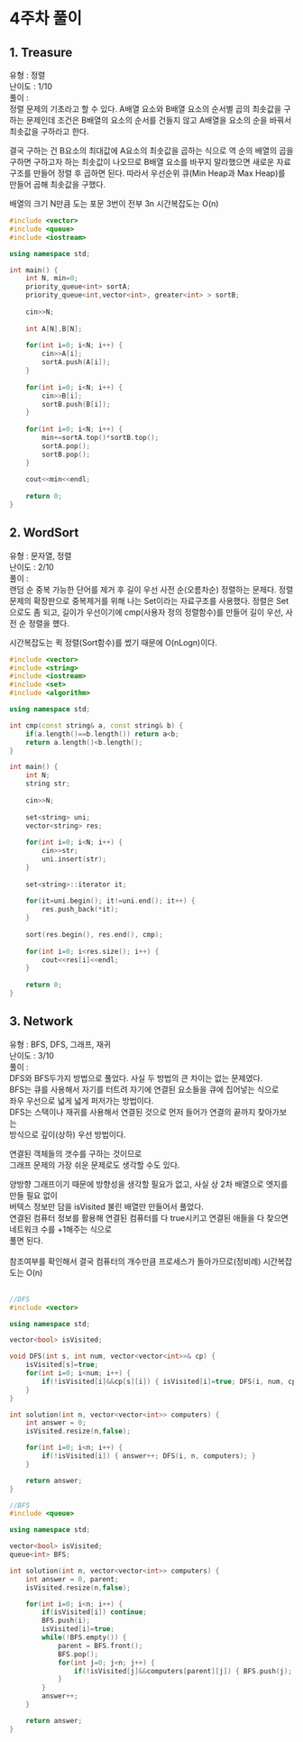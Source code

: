 # 4주차 풀이



## 1. Treasure

유형 : 정렬  
난이도 : 1/10  
풀이 :  
정렬 문제의 기초라고 할 수 있다. A배열 요소와 B배열 요소의 순서별 곱의 최솟값을 구하는 문제인데
조건은 B배열의 요소의 순서를 건들지 않고 A배열을 요소의 순을 바꿔서 최솟값을 구하라고 한다.

결국 구하는 건 B요소의 최대값에 A요소의 최솟값을 곱하는 식으로 역 순의 배열의 곱을 구하면 구하고자 하는 최솟값이 나오므로
B배열 요소를 바꾸지 말라했으면 새로운 자료구조를 만들어 정렬 후 곱하면 된다. 따라서 우선순위 큐(Min Heap과 Max Heap)를 만들어
곱해 최솟값을 구했다.
  
배열의 크기 N만큼 도는 포문 3번이 전부 3n 시간복잡도는 O(n)
  
```C++
#include <vector>
#include <queue>
#include <iostream>

using namespace std;

int main() {
	int N, min=0;
	priority_queue<int> sortA;
	priority_queue<int,vector<int>, greater<int> > sortB;
	
	cin>>N;
	
	int A[N],B[N];
	
	for(int i=0; i<N; i++) {
		cin>>A[i];
		sortA.push(A[i]);
	}
	
	for(int i=0; i<N; i++) {
		cin>>B[i];
		sortB.push(B[i]);
	}
	
	for(int i=0; i<N; i++) {
		min+=sortA.top()*sortB.top();
		sortA.pop();
		sortB.pop();
	}
	
	cout<<min<<endl;
	
	return 0;
}
```



## 2. WordSort

유형 : 문자열, 정렬   
난이도 : 2/10  
풀이 :   
랜덤 순 중복 가능한 단어를 제거 후 길이 우선 사전 순(오름차순) 정렬하는 문제다.
정렬 문제의 확장판으로 중복제거를 위해 나는 Set이라는 자료구조를 사용했다.
정렬은 Set으로도 좀 되고, 길이가 우선이기에 cmp(사용자 정의 정렬함수)를 만들어
길이 우선, 사전 순 정렬을 헀다.
  
시간복잡도는 퀵 정렬(Sort함수)를 썼기 때문에 O(nLogn)이다.

```C++
#include <vector>
#include <string>
#include <iostream>
#include <set>
#include <algorithm>

using namespace std;

int cmp(const string& a, const string& b) {
	if(a.length()==b.length()) return a<b;
	return a.length()<b.length();
}

int main() {
	int N;
	string str;
	
	cin>>N;
	
	set<string> uni;
	vector<string> res;
	
	for(int i=0; i<N; i++) {
		cin>>str;
		uni.insert(str);
	}
	
	set<string>::iterator it;
	
	for(it=uni.begin(); it!=uni.end(); it++) {
		res.push_back(*it);
	}
	
	sort(res.begin(), res.end(), cmp);
	
	for(int i=0; i<res.size(); i++) {
		cout<<res[i]<<endl;
	}
	
	return 0;
}
```



## 3. Network

유형 : BFS, DFS, 그래프, 재귀  
난이도 : 3/10  
풀이 :   
DFS와 BFS두가지 방법으로 풀었다. 사실 두 방법의 큰 차이는 없는 문제였다.  
BFS는 큐를 사용해서 자기를 터트려 자기에 연결된 요소들을 큐에 집어넣는 식으로  
좌우 우선으로 넓게 넓게 퍼저가는 방법이다.  
DFS는 스택이나 재귀를 사용해서 연결된 것으로 먼저 들어가 연결의 끝까지 찾아가보는  
방식으로 깊이(상하) 우선 방법이다.  
  
연결된 객체들의 갯수를 구하는 것이므로  
그래프 문제의 가장 쉬운 문제로도 생각할 수도 있다.  

양방향 그래프이기 때문에 방향성을 생각할 필요가 없고, 사실 상 2차 배열으로 엣지를 만들 필요 없이  
버텍스 정보만 담을 isVisited 불린 배열만 만들어서 풀었다.  
연결된 컴퓨터 정보를 활용해 연결된 컴퓨터를 다 true시키고 연결된 애들을 다 찾으면 네트워크 수를 +1해주는 식으로   
풀면 된다.   
​    
참조여부를 확인해서 결국 컴퓨터의 개수만큼 프로세스가 돌아가므로(정비례) 시간복잡도는 O(n)    
​    

```c++
//DFS
#include <vector>

using namespace std;

vector<bool> isVisited;

void DFS(int s, int num, vector<vector<int>>& cp) {
    isVisited[s]=true;
    for(int i=0; i<num; i++) {
        if(!isVisited[i]&&cp[s][i]) { isVisited[i]=true; DFS(i, num, cp); }
    }
}

int solution(int n, vector<vector<int>> computers) {
    int answer = 0;
    isVisited.resize(n,false);

    for(int i=0; i<n; i++) {
        if(!isVisited[i]) { answer++; DFS(i, n, computers); }
    }

    return answer;
}

//BFS
#include <queue>

using namespace std;

vector<bool> isVisited;
queue<int> BFS;

int solution(int n, vector<vector<int>> computers) {
    int answer = 0, parent;
    isVisited.resize(n,false);

    for(int i=0; i<n; i++) {
        if(isVisited[i]) continue;
        BFS.push(i);
        isVisited[i]=true;
        while(!BFS.empty()) {
            parent = BFS.front();
            BFS.pop();
            for(int j=0; j<n; j++) {
                if(!isVisited[j]&&computers[parent][j]) { BFS.push(j); isVisited[j]=true; }
            }
        }
        answer++;
    }

    return answer;
}
```
